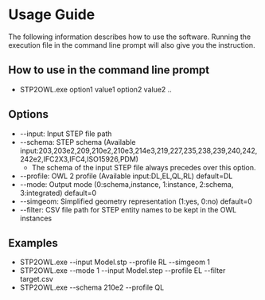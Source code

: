 # Usage Guide
The following information describes how to use the software. Running the execution file in the command line prompt will also give you the instruction.

## How to use in the command line prompt
- STP2OWL.exe option1 value1 option2 value2 ..

## Options
- --input: Input STEP file path
- --schema: STEP schema (Available input:203,203e2,209,210e2,210e3,214e3,219,227,235,238,239,240,242,242e2,IFC2X3,IFC4,ISO15926,PDM)
  - The schema of the input STEP file always precedes over this option.
- --profile: OWL 2 profile (Available input:DL,EL,QL,RL) default=DL
- --mode: Output mode (0:schema,instance, 1:instance, 2:schema, 3:integrated) default=0
- --simgeom: Simplified geometry representation (1:yes, 0:no) default=0
- --filter: CSV file path for STEP entity names to be kept in the OWL instances

## Examples
- STP2OWL.exe --input Model.stp --profile RL --simgeom 1
- STP2OWL.exe --mode 1 --input Model.step --profile EL --filter target.csv
- STP2OWL.exe --schema 210e2 --profile QL
